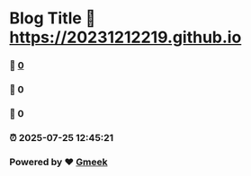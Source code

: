 # Blog Title :link: https://20231212219.github.io 
### :page_facing_up: [0](https://20231212219.github.io/tag.html) 
### :speech_balloon: 0 
### :hibiscus: 0 
### :alarm_clock: 2025-07-25 12:45:21 
### Powered by :heart: [Gmeek](https://github.com/Meekdai/Gmeek)
